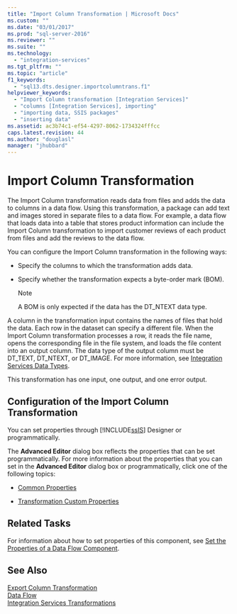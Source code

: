```yaml
---
title: "Import Column Transformation | Microsoft Docs"
ms.custom: ""
ms.date: "03/01/2017"
ms.prod: "sql-server-2016"
ms.reviewer: ""
ms.suite: ""
ms.technology: 
  - "integration-services"
ms.tgt_pltfrm: ""
ms.topic: "article"
f1_keywords: 
  - "sql13.dts.designer.importcolumntrans.f1"
helpviewer_keywords: 
  - "Import Column transformation [Integration Services]"
  - "columns [Integration Services], importing"
  - "importing data, SSIS packages"
  - "inserting data"
ms.assetid: ac3b74c1-ef54-4297-8062-1734324fffcc
caps.latest.revision: 44
ms.author: "douglasl"
manager: "jhubbard"
---
```

# Import Column Transformation
  The Import Column transformation reads data from files and adds the data to columns in a data flow. Using this transformation, a package can add text and images stored in separate files to a data flow. For example, a data flow that loads data into a table that stores product information can include the Import Column transformation to import customer reviews of each product from files and add the reviews to the data flow.  
  
 You can configure the Import Column transformation in the following ways:  
  
-   Specify the columns to which the transformation adds data.  
  
-   Specify whether the transformation expects a byte-order mark (BOM).  
  
    > [!NOTE]  
    >  A BOM is only expected if the data has the DT_NTEXT data type.  
  
 A column in the transformation input contains the names of files that hold the data. Each row in the dataset can specify a different file. When the Import Column transformation processes a row, it reads the file name, opens the corresponding file in the file system, and loads the file content into an output column. The data type of the output column must be DT_TEXT, DT_NTEXT, or DT_IMAGE. For more information, see [Integration Services Data Types](../../../integration-services/data-flow/integration-services-data-types.md).  
  
 This transformation has one input, one output, and one error output.  
  
## Configuration of the Import Column Transformation  
 You can set properties through [!INCLUDE[ssIS](../../../analysis-services/instances/includes/ssis-md.md)] Designer or programmatically.  
  
 The **Advanced Editor** dialog box reflects the properties that can be set programmatically. For more information about the properties that you can set in the **Advanced Editor** dialog box or programmatically, click one of the following topics:  
  
-   [Common Properties](../Topic/Common%20Properties.md)  
  
-   [Transformation Custom Properties](../../../integration-services/data-flow/transformations/transformation-custom-properties.md)  
  
## Related Tasks  
 For information about how to set properties of this component, see [Set the Properties of a Data Flow Component](../../../integration-services/data-flow/set-the-properties-of-a-data-flow-component.md).  
  
## See Also  
 [Export Column Transformation](../../../integration-services/data-flow/transformations/export-column-transformation.md)   
 [Data Flow](../../../integration-services/data-flow/data-flow.md)   
 [Integration Services Transformations](../../../integration-services/data-flow/transformations/integration-services-transformations.md)  
  
  